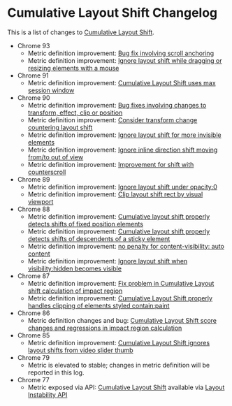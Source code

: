 # Cumulative Layout Shift Changelog

This is a list of changes to [Cumulative Layout Shift](https://web.dev/cls).

* Chrome 93
  * Metric definition improvement: [Bug fix involving scroll anchoring](2021_06_cls_2.md)
  * Metric definition improvement: [Ignore layout shift while dragging or resizing elements with a mouse](2021_06_cls_2.md)
* Chrome 91
  * Metric definition improvement: [Cumulative Layout Shift uses max session window](2021_06_cls.md)
* Chrome 90
  * Metric definition improvement: [Bug fixes involving changes to transform, effect, clip or position](2021_02_cls.md)
  * Metric definition improvement: [Consider transform change countering layout shift](2021_02_cls.md)
  * Metric definition improvement: [Ignore layout shift for more invisible elements](2021_02_cls.md)
  * Metric definition improvement: [Ignore inline direction shift moving from/to out of view](2021_02_cls.md)
  * Metric definition improvement: [Improvement for shift with counterscroll](2021_02_cls.md)
* Chrome 89
  * Metric definition improvement: [Ignore layout shift under opacity:0](2020_12_cls.md)
  * Metric definition improvement: [Clip layout shift rect by visual viewport](2020_12_cls.md)
* Chrome 88
  * Metric definition improvement: [Cumulative layout shift properly detects shifts of fixed position elements](2020_11_cls.md)
  * Metric definition improvement: [Cumulative layout shift properly detects shifts of descendents of a sticky element](2020_11_cls.md)
  * Metric definition improvement: [no penalty for content-visibility: auto content](2020_11_cls.md)
  * Metric definition improvement: [Ignore layout shift when visibility:hidden becomes visible](2020_11_cls.md)
* Chrome 87
  * Metric definition improvement: [Fix problem in Cumulative Layout shift calculation of impact region](2020_10_cls_2.md)
  * Metric definition improvement: [Cumulative Layout Shift properly handles clipping of elements styled contain:paint](2020_10_cls_2.md)
* Chrome 86
  * Metric definition changes and bug: [Cumulative Layout Shift score changes and regressions in impact region calculation](2020_10_cls.md)
* Chrome 85
  * Metric definition improvement: [Cumulative Layout Shift ignores layout shifts from video slider thumb](2020_06_cls.md)
* Chrome 79
  * Metric is elevated to stable; changes in metric definition will be reported in this log.
* Chrome 77
  * Metric exposed via API: [Cumulative Layout Shift](https://web.dev/cls/) available via [Layout Instability API](https://github.com/WICG/layout-instability)
